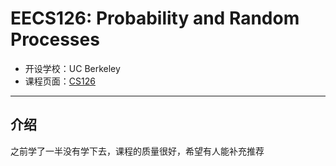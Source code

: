 # EECS126: Probability and Random Processes

- 开设学校：UC Berkeley
- 课程页面：[CS126](https://inst.eecs.berkeley.edu/~ee126/archives.html)

---

## 介绍

之前学了一半没有学下去，课程的质量很好，希望有人能补充推荐
